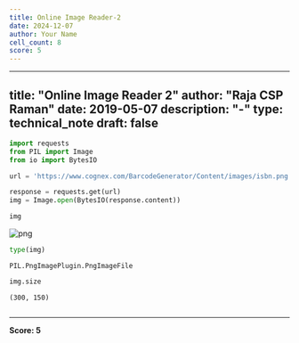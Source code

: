 ```yaml
---
title: Online Image Reader-2
date: 2024-12-07
author: Your Name
cell_count: 8
score: 5
---
```


---
title: "Online Image Reader 2"
author: "Raja CSP Raman"
date: 2019-05-07
description: "-"
type: technical_note
draft: false
---

```python
import requests
from PIL import Image
from io import BytesIO
```


```python
url = 'https://www.cognex.com/BarcodeGenerator/Content/images/isbn.png'
```


```python
response = requests.get(url)
img = Image.open(BytesIO(response.content))
```


```python
img
```




    
![png](/mlnotes/images/online_image_reader-2_4_0.png)
    




```python
type(img)
```




    PIL.PngImagePlugin.PngImageFile




```python
img.size
```




    (300, 150)




```python

```


---
**Score: 5**